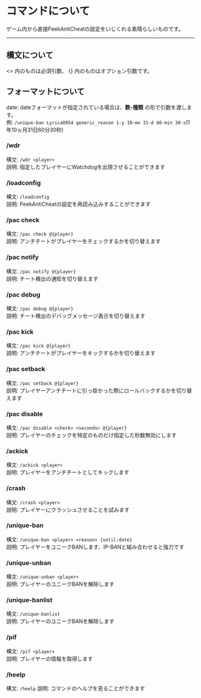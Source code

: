 # コマンドについて
ゲーム内から直接PeekAntiCheatの設定をいじくれる素晴らしいものです。
***

## 構文について
<> 内のものは必須引数、 {} 内のものはオプション引数です。 

## フォーマットについて

date: dateフォーマットが指定されている場合は、**数-種類** の形で引数を渡します。  
例: `/unique-ban Lyrica0954 generic_reason 1-y 10-mo 31-d 60-min 30-s`(1年10ヵ月31日60分30秒) 

### /wdr
構文: `/wdr <player>`  
説明: 指定したプレイヤーにWatchdogを出現させることができます

### /loadconfig
構文: `/loadconfig`  
説明: PeekAntiCheatの設定を再読み込みすることができます

### /pac check
構文: `/pac check @{player}`  
説明: アンチチートがプレイヤーをチェックするかを切り替えます

### /pac notify
構文: `/pac notify @{player}`  
説明: チート検出の通知を切り替えます

### /pac debug
構文: `/pac debug @{player}`  
説明: チート検出のデバッグメッセージ表示を切り替えます

### /pac kick
構文: `/pac kick @{player}`  
説明: アンチチートがプレイヤーをキックするかを切り替えます

### /pac setback
構文: `/pac setback @{player}`  
説明: プレイヤーアンチチートに引っ掛かった際にロールバックするかを切り替えます

### /pac disable
構文: `/pac disable <check> <seconds> @{player}`  
説明: プレイヤーのチェックを特定のものだけ指定した秒数無効にします

### /ackick
構文: `/ackick <player>`  
説明: プレイヤーをアンチチートとしてキックします

### /crash
構文: `/crash <player>`  
説明: プレイヤーにクラッシュさせることを試みます

### /unique-ban
構文: `/unique-ban <player> <reason> {until:date}`  
説明: プレイヤーをユニークBANします、IP-BANと組み合わせると強力です

### /unique-unban
構文: `/unique-unban <player>`  
説明: プレイヤーのユニークBANを解除します

### /unique-banlist
構文: `/unique-banlist`  
説明: プレイヤーのユニークBANを解除します

### /pif
構文: `/pif <player>`  
説明: プレイヤーの情報を取得します

### /heelp
構文: `/heelp`
説明: コマンドのヘルプを見ることができます
